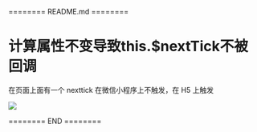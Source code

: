 ======== README.md ========

# 计算属性不变导致this.$nextTick不被回调

在页面上面有一个 nexttick 在微信小程序上不触发，在 H5 上触发

![](https://yuhepicgo.oss-cn-beijing.aliyuncs.com/picgo/20250402110006.png)

======== END ========
